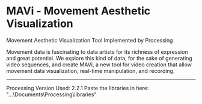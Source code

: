 # MAVi - Movement Aesthetic Visualization
Movement Aesthetic Visualization Tool Implemented by Processing

Movement data is fascinating to data artists for its richness of expression and great potential. We explore this kind of data, for the sake of generating video sequences, and create MAVi, a new tool for video creation that allow movement data visualization, real-time manipulation, and recording.


______________________________________
Processing Version Used: 2.2.1
Paste the libraries in here: "...\Documents\Processing\libraries"